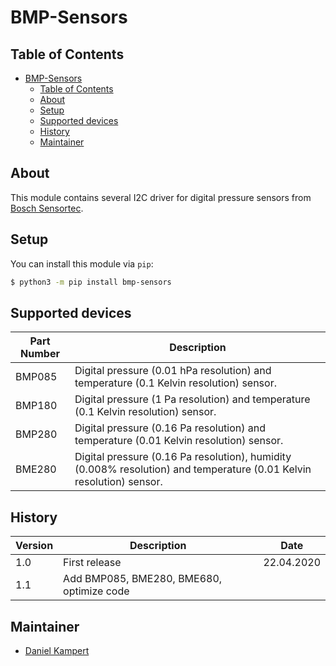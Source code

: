 # BMP-Sensors

## Table of Contents

- [BMP-Sensors](#bmp-sensors)
  - [Table of Contents](#table-of-contents)
  - [About](#about)
  - [Setup](#setup)
  - [Supported devices](#supported-devices)
  - [History](#history)
  - [Maintainer](#maintainer)

## About

This module contains several I2C driver for digital pressure sensors from [Bosch Sensortec](https://www.bosch-sensortec.com/products/environmental-sensors/pressure-sensors/).

## Setup

You can install this module via `pip`:

```bash
$ python3 -m pip install bmp-sensors
```

## Supported devices

| **Part Number** | **Description** |
|---|---|
| BMP085 | Digital pressure (0.01 hPa resolution) and temperature (0.1 Kelvin resolution) sensor. |
| BMP180 | Digital pressure (1 Pa resolution) and temperature (0.1 Kelvin resolution) sensor. |
| BMP280 | Digital pressure (0.16 Pa resolution) and temperature (0.01 Kelvin resolution) sensor. |
| BME280 | Digital pressure (0.16 Pa resolution), humidity (0.008% resolution) and temperature (0.01 Kelvin resolution) sensor. |

## History

| **Version** | **Description** |  **Date**  |
|-------------|-----------------|------------|
| 1.0         | First release   | 22.04.2020 |
| 1.1         | Add BMP085, BME280, BME680, optimize code  |  |

## Maintainer

- [Daniel Kampert](mailto:DanielKampert@kampis-elektroecke.de)
